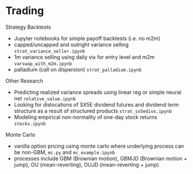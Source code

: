 # Trading

Strategy Backtests
- Jupyter notebooks for simple payoff backtests (i.e. no m2m)
- capped/uncapped and outright variance selling <code>strat_variance_seller.ipynb</code>
- 1m variance selling using daily vix for entry level and m2m <code>varswap_with_m2m.ipynb</code>  
- palladium (call on dispersion) <code>strat_palladium.ipynb</code>

Other Research
- Predicting realized variance spreads using linear reg or simple neural net <code>relative_value.ipynb</code>
- Looking for dislocations of SX5E dividend futures and dividend term structure as a result of structured products <code>strat_sx5edivs.ipynb</code>
- Modeling empirical non-normality of one-day stock returns <code>stocks.ipynb</code>

Monte Carlo
- vanilla option pricing using monte carlo where underlying process can be non-GBM, <code>mc.py</code> and <code>mc_example.ipynb</code>
- processes include GBM (Brownian motion), GBMJD (Brownian motion + jump), OU (mean-reverting), OUJD (mean-reverting + jump)
